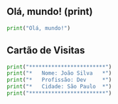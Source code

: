 ## Olá, mundo! (print)

```python
print("Olá, mundo!")
```

## Cartão de Visitas

```python
print("************************")
print("*   Nome: João Silva   *")
print("*   Profissão: Dev     *")
print("*   Cidade: São Paulo  *")
print("************************")
```
